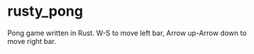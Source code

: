 # rusty_pong
Pong game written in Rust.
W-S to move left bar,
Arrow up-Arrow down to move right bar.
